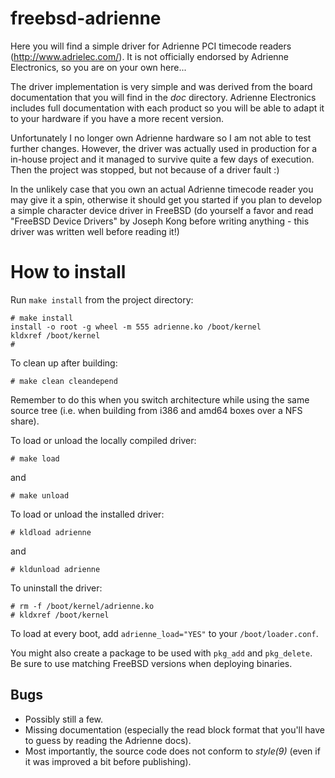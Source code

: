 freebsd-adrienne
================

Here you will find a simple driver for Adrienne PCI timecode readers
(http://www.adrielec.com/). It is not officially endorsed by Adrienne
Electronics, so you are on your own here...

The driver implementation is very simple and was derived from the board
documentation that you will find in the *doc* directory. Adrienne
Electronics includes full documentation with each product so you will be
able to adapt it to your hardware if you have a more recent version.

Unfortunately I no longer own Adrienne hardware so I am not able to test
further changes. However, the driver was actually used in production for a
in-house project and it managed to survive quite a few days of execution.
Then the project was stopped, but not because of a driver fault :)

In the unlikely case that you own an actual Adrienne timecode reader you
may give it a spin, otherwise it should get you started if you plan to
develop a simple character device driver in FreeBSD (do yourself a favor
and read "FreeBSD Device Drivers" by Joseph Kong before writing anything -
this driver was written well before reading it!)

How to install
==============

Run `make install` from the project directory:

	# make install
	install -o root -g wheel -m 555 adrienne.ko /boot/kernel
	kldxref /boot/kernel
	#

To clean up after building:

	# make clean cleandepend

Remember to do this when you switch architecture while using the same
source tree (i.e. when building from i386 and amd64 boxes over a NFS
share).

To load or unload the locally compiled driver:

	# make load

and

	# make unload

To load or unload the installed driver:

	# kldload adrienne

and

	# kldunload adrienne

To uninstall the driver:

	# rm -f /boot/kernel/adrienne.ko
	# kldxref /boot/kernel

To load at every boot, add `adrienne_load="YES"` to your `/boot/loader.conf`.

You might also create a package to be used with `pkg_add` and `pkg_delete`.
Be sure to use matching FreeBSD versions when deploying binaries.

Bugs
----

- Possibly still a few.
- Missing documentation (especially the read block format that you'll have
  to guess by reading the Adrienne docs).
- Most importantly, the source code does not conform to *style(9)* (even if
  it was improved a bit before publishing).

<!-- Local Variables: -->
<!-- fill-column: 75 -->
<!-- End: -->
